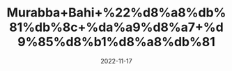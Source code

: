 ---
title: 'Murabba+Bahi+%22%d8%a8%db%81%db%8c+%da%a9%d8%a7+%d9%85%d8%b1%d8%a8%db%81'
date: '2022-11-17' 
metatag: '' 
inventory: '0' 
draft: false 
# meta description 
shortDescripton: 'Quince+Preserve%22++It+increases+stamina+and+stimulates+Circulation+in+the+Cardiovascular+System.'
description: 'Preserves+++%d9%85%d8%b1%d8%a8%db%81+%22+%d8%a7%da%86%d8%a7%d8%b1'
longdescription: ''
tags: ''
brand: ''
subCategory: ''
sellCount: '0'
featured: True
# product Price
price: '100.0'
# Product Short Description
shortDescription: 'Quince+Preserve%22++It+increases+stamina+and+stimulates+Circulation+in+the+Cardiovascular+System.'
productID: '77E6CC5D-393C-ED11-996A-005056B3A416'
type: 'products'
category: 'Preserves+++%d9%85%d8%b1%d8%a8%db%81+%22+%d8%a7%da%86%d8%a7%d8%b1' 
thumnailproduct: 'https://eraconnect.blob.core.windows.net/product-images/aminsaddiquidawakhana/675479ac-0b7a-4b60-a62d-7c638c21e9df.webp' 
images:
  - image: 'https://eraconnect.blob.core.windows.net/product-images/aminsaddiquidawakhana/675479ac-0b7a-4b60-a62d-7c638c21e9df.webp'  
Variants:
---